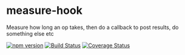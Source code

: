 # measure-hook
Measure how long an op takes, then do a callback to post results, do something else etc

[![npm version](https://badge.fury.io/js/measure-hook.svg)](https://badge.fury.io/js/measure-hook) [![Build Status](https://travis-ci.org/cheshirecode/measure-hook.svg?branch=master)](https://travis-ci.org/cheshirecode/measure-hook) [![Coverage Status](https://coveralls.io/repos/github/cheshirecode/measure-hook/badge.svg?branch=master)](https://coveralls.io/github/cheshirecode/measure-hook?branch=master) 

